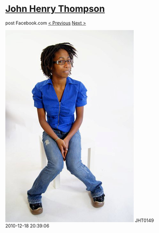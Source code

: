 # [John Henry Thompson](../README.md)
post Facebook.com
[< Previous](2010-12-18-25.md) [Next >](2010-12-18-27.md)

[![](../media/2010-12-18/Fam-2010-JHT0149.jpg)](../README.md)
JHT0149
2010-12-18 20:39:06